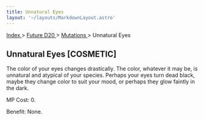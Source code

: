 ```yaml
---
title: Unnatural Eyes
layout: '~/layouts/MarkdownLayout.astro'
---
```


[ Index ](/) > [ Future D20 ](/future.d20.srd) > [ Mutations ](/future.d20.srd/mutations) > Unnatural Eyes

##  Unnatural Eyes [COSMETIC]

The color of your eyes changes drastically. The color, whatever it may be, is
unnatural and atypical of your species. Perhaps your eyes turn dead black,
maybe they change color to suit your mood, or perhaps they glow faintly in the
dark.

MP Cost: 0.

Benefit: None.

